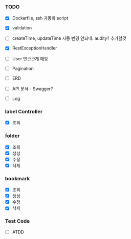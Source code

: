 ### TODO
- [X] Dockerfile, ssh 자동화 script
- [X] validation 
- [ ] createTime, updateTime 자동 변경 안되네. audity? 추가할것
- [X] RestExceptionHandler
- [ ] User 연관관계 매핑
- [ ] Pagination
- [ ] ERD
- [ ] API 문서 - Swagger?
- [ ] Log


### label Controller
- [X] 조회

### folder
- [X] 조회
- [X] 생성
- [X] 수정
- [X] 삭제

### bookmark
- [X] 조회
- [X] 생성
- [X] 수정
- [X] 삭제

### Test Code
- [ ] ATDD
